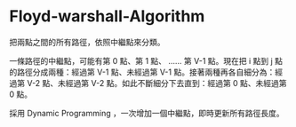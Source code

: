 # Floyd-warshall-Algorithm
把兩點之間的所有路徑，依照中繼點來分類。

一條路徑的中繼點，可能有第 0 點、第 1 點、 …… 第 V-1 點。現在把 i 點到 j 點的路徑分成兩種：經過第 V-1 點、未經過第 V-1 點。接著兩種再各自細分為：經過第 V-2 點、未經過第 V-2 點。如此不斷細分下去直到：經過第 0 點、未經過第 0 點。

採用 Dynamic Programming ，一次增加一個中繼點，即時更新所有路徑長度。
